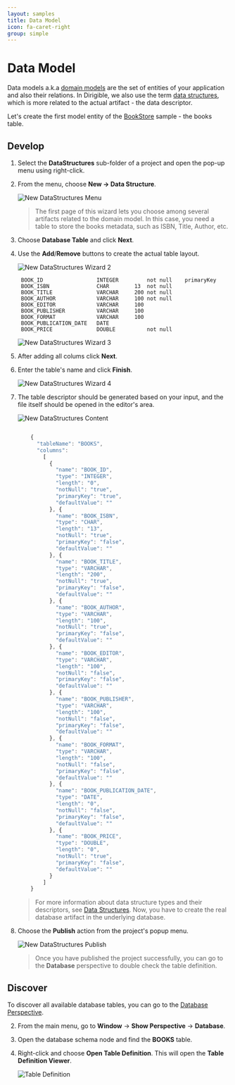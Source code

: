 ```yaml
---
layout: samples
title: Data Model
icon: fa-caret-right
group: simple
---
```


Data Model
===

Data models a.k.a [domain models](http://en.htmlpedia.org/wiki/Domain_model) are the set of entities of your application and also their relations. In Dirigible, we also use the term [data structures](../help/data_structures.html), which is more related to the actual artifact - the data descriptor.

Let's create the first model entity of the [BookStore](bookstore.html) sample - the books table.

Develop
--
1. Select the **DataStructures** sub-folder of a project and open the pop-up menu using right-click.
2. From the menu, choose **New -> Data Structure**.

	![New DataStructures Menu](bookstore/6_books_new_ds_menu.png)

	> The first page of this wizard lets you choose among several artifacts related to the domain model. In this case, you need a table to store the books metadata, such as ISBN, Title, Author, etc.

3. Choose **Database Table** and click **Next**.
4. Use the **Add**/**Remove** buttons to create the actual table layout.

	![New DataStructures Wizard 2](bookstore/8_books_new_ds_wizard_2.png)

		BOOK_ID                 INTEGER         not null    primaryKey
		BOOK_ISBN               CHAR        13  not null
		BOOK_TITLE              VARCHAR     200 not null
		BOOK_AUTHOR             VARCHAR     100 not null
		BOOK_EDITOR             VARCHAR     100
		BOOK_PUBLISHER          VARCHAR     100
		BOOK_FORMAT             VARCHAR     100
		BOOK_PUBLICATION_DATE   DATE
		BOOK_PRICE              DOUBLE          not null


	![New DataStructures Wizard 3](bookstore/9_books_new_ds_wizard_3.png)

5. After adding all colums click **Next**.
6. Enter the table's name and click **Finish**.

	![New DataStructures Wizard 4](bookstore/10_books_new_ds_wizard_4.png)

7. The table descriptor should be generated based on your input, and the file itself should be opened in the editor's area.

	![New DataStructures Content](bookstore/11_books_new_ds_content.png)

	
	```javascript

		{
		  "tableName": "BOOKS",
		  "columns": 
		    [
		      {
		        "name": "BOOK_ID",
		        "type": "INTEGER",
		        "length": "0",
		        "notNull": "true",
		        "primaryKey": "true",
		        "defaultValue": ""
		      }, {
		        "name": "BOOK_ISBN",
		        "type": "CHAR",
		        "length": "13",
		        "notNull": "true",
		        "primaryKey": "false",
		        "defaultValue": ""
		      }, {
		        "name": "BOOK_TITLE",
		        "type": "VARCHAR",
		        "length": "200",
		        "notNull": "true",
		        "primaryKey": "false",
		        "defaultValue": ""
		      }, {
		        "name": "BOOK_AUTHOR",
		        "type": "VARCHAR",
		        "length": "100",
		        "notNull": "true",
		        "primaryKey": "false",
		        "defaultValue": ""
		      }, {
		        "name": "BOOK_EDITOR",
		        "type": "VARCHAR",
		        "length": "100",
		        "notNull": "false",
		        "primaryKey": "false",
		        "defaultValue": ""
		      }, {
		        "name": "BOOK_PUBLISHER",
		        "type": "VARCHAR",
		        "length": "100",
		        "notNull": "false",
		        "primaryKey": "false",
		        "defaultValue": ""
		      }, {
		        "name": "BOOK_FORMAT",
		        "type": "VARCHAR",
		        "length": "100",
		        "notNull": "false",
		        "primaryKey": "false",
		        "defaultValue": ""
		      }, {
		        "name": "BOOK_PUBLICATION_DATE",
		        "type": "DATE",
		        "length": "0",
		        "notNull": "false",
		        "primaryKey": "false",
		        "defaultValue": ""
		      }, {
		        "name": "BOOK_PRICE",
		        "type": "DOUBLE",
		        "length": "0",
		        "notNull": "true",
		        "primaryKey": "false",
		        "defaultValue": ""
		      }
		    ]
		}
	
	```

	> For more information about data structure types and their descriptors, see [Data Structures](../help/data_structures.html). Now, you have to create the real database artifact in the underlying database. 

8. Choose the **Publish** action from the project's popup menu.

	![New DataStructures Publish](bookstore/12_books_new_ds_publish.png)

	> Once you have published the project successfully, you can go to the **Database** perspective to double check the table definition.

Discover
--
To discover all available database tables, you can go to the [Database Perspective](../help/database_perspective.html).

2. From the main menu, go to **Window** -> **Show Perspective** -> **Database**.
3. Open the database schema node and find the **BOOKS** table.
4. Right-click and choose **Open Table Definition**. This will open the **Table Definition Viewer**.

	![Table Definition](bookstore/15_books_db_table_def.png)

